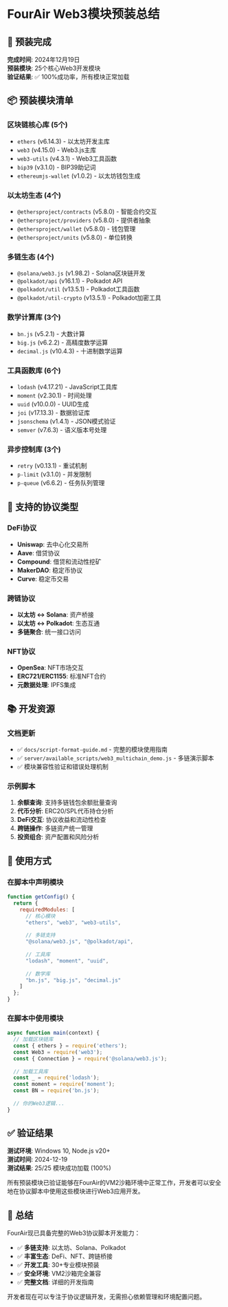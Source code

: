 # FourAir Web3模块预装总结

## 🎯 预装完成

**完成时间**: 2024年12月19日  
**预装模块**: 25个核心Web3开发模块  
**验证结果**: ✅ 100%成功率，所有模块正常加载

## 📦 预装模块清单

### 区块链核心库 (5个)
- `ethers` (v6.14.3) - 以太坊开发主库
- `web3` (v4.15.0) - Web3.js主库
- `web3-utils` (v4.3.1) - Web3工具函数
- `bip39` (v3.1.0) - BIP39助记词
- `ethereumjs-wallet` (v1.0.2) - 以太坊钱包生成

### 以太坊生态 (4个)
- `@ethersproject/contracts` (v5.8.0) - 智能合约交互
- `@ethersproject/providers` (v5.8.0) - 提供者抽象
- `@ethersproject/wallet` (v5.8.0) - 钱包管理
- `@ethersproject/units` (v5.8.0) - 单位转换

### 多链生态 (4个)
- `@solana/web3.js` (v1.98.2) - Solana区块链开发
- `@polkadot/api` (v16.1.1) - Polkadot API
- `@polkadot/util` (v13.5.1) - Polkadot工具函数
- `@polkadot/util-crypto` (v13.5.1) - Polkadot加密工具

### 数学计算库 (3个)
- `bn.js` (v5.2.1) - 大数计算
- `big.js` (v6.2.2) - 高精度数学运算
- `decimal.js` (v10.4.3) - 十进制数学运算

### 工具函数库 (6个)
- `lodash` (v4.17.21) - JavaScript工具库
- `moment` (v2.30.1) - 时间处理
- `uuid` (v10.0.0) - UUID生成
- `joi` (v17.13.3) - 数据验证库
- `jsonschema` (v1.4.1) - JSON模式验证
- `semver` (v7.6.3) - 语义版本号处理

### 异步控制库 (3个)
- `retry` (v0.13.1) - 重试机制
- `p-limit` (v3.1.0) - 并发限制
- `p-queue` (v6.6.2) - 任务队列管理

## 🚀 支持的协议类型

### DeFi协议
- **Uniswap**: 去中心化交易所
- **Aave**: 借贷协议
- **Compound**: 借贷和流动性挖矿
- **MakerDAO**: 稳定币协议
- **Curve**: 稳定币交易

### 跨链协议
- **以太坊 ↔ Solana**: 资产桥接
- **以太坊 ↔ Polkadot**: 生态互通
- **多链聚合**: 统一接口访问

### NFT协议
- **OpenSea**: NFT市场交互
- **ERC721/ERC1155**: 标准NFT合约
- **元数据处理**: IPFS集成

## 📚 开发资源

### 文档更新
- ✅ `docs/script-format-guide.md` - 完整的模块使用指南
- ✅ `server/available_scripts/web3_multichain_demo.js` - 多链演示脚本
- ✅ 模块兼容性验证和错误处理机制

### 示例脚本
1. **余额查询**: 支持多链钱包余额批量查询
2. **代币分析**: ERC20/SPL代币持仓分析
3. **DeFi交互**: 协议收益和流动性检查
4. **跨链操作**: 多链资产统一管理
5. **投资组合**: 资产配置和风险分析

## 🔧 使用方式

### 在脚本中声明模块
```javascript
function getConfig() {
  return {
    requiredModules: [
      // 核心模块
      "ethers", "web3", "web3-utils",
      
      // 多链支持
      "@solana/web3.js", "@polkadot/api",
      
      // 工具库
      "lodash", "moment", "uuid",
      
      // 数学库
      "bn.js", "big.js", "decimal.js"
    ]
  };
}
```

### 在脚本中使用模块
```javascript
async function main(context) {
  // 加载区块链库
  const { ethers } = require('ethers');
  const Web3 = require('web3');
  const { Connection } = require('@solana/web3.js');
  
  // 加载工具库
  const _ = require('lodash');
  const moment = require('moment');
  const BN = require('bn.js');
  
  // 你的Web3逻辑...
}
```

## ✅ 验证结果

**测试环境**: Windows 10, Node.js v20+  
**测试时间**: 2024-12-19  
**测试结果**: 25/25 模块成功加载 (100%)

所有预装模块已验证能够在FourAir的VM2沙箱环境中正常工作，开发者可以安全地在协议脚本中使用这些模块进行Web3应用开发。

## 🎉 总结

FourAir现已具备完整的Web3协议脚本开发能力：

- ✅ **多链支持**: 以太坊、Solana、Polkadot
- ✅ **丰富生态**: DeFi、NFT、跨链桥接
- ✅ **开发工具**: 30+专业模块预装
- ✅ **安全环境**: VM2沙箱完全兼容
- ✅ **完整文档**: 详细的开发指南

开发者现在可以专注于协议逻辑开发，无需担心依赖管理和环境配置问题。 